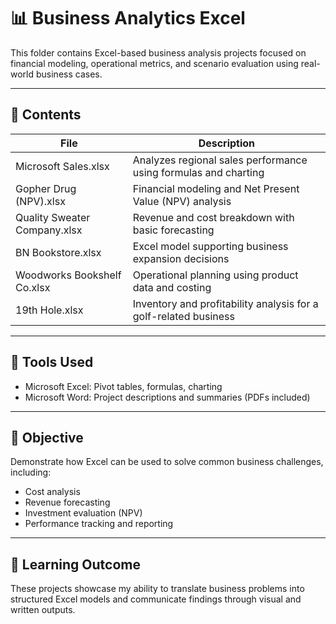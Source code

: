 # 📊 Business Analytics Excel

This folder contains Excel-based business analysis projects focused on financial modeling, operational metrics, and scenario evaluation using real-world business cases.

---

## 📂 Contents

| File | Description |
|------|-------------|
| Microsoft Sales.xlsx | Analyzes regional sales performance using formulas and charting |
| Gopher Drug (NPV).xlsx | Financial modeling and Net Present Value (NPV) analysis |
| Quality Sweater Company.xlsx | Revenue and cost breakdown with basic forecasting |
| BN Bookstore.xlsx | Excel model supporting business expansion decisions |
| Woodworks Bookshelf Co.xlsx | Operational planning using product data and costing |
| 19th Hole.xlsx | Inventory and profitability analysis for a golf-related business |

---

## 🧰 Tools Used
- Microsoft Excel: Pivot tables, formulas, charting
- Microsoft Word: Project descriptions and summaries (PDFs included)

---

## 🎯 Objective
Demonstrate how Excel can be used to solve common business challenges, including:
- Cost analysis
- Revenue forecasting
- Investment evaluation (NPV)
- Performance tracking and reporting

---

## 🧠 Learning Outcome
These projects showcase my ability to translate business problems into structured Excel models and communicate findings through visual and written outputs.
